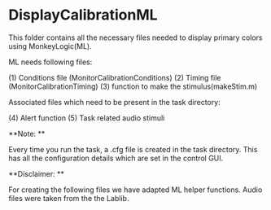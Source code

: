 # DisplayCalibrationML
This folder contains all the necessary files needed to display primary colors using MonkeyLogic(ML).

ML needs following files:

(1) Conditions file (MonitorCalibrationConditions)
(2) Timing file (MonitorCalibrationTiming)
(3) function to make the stimulus(makeStim.m)

Associated files which need to be present in the task directory:

(4) Alert function 
(5) Task related audio stimuli 

**Note: **

Every time you run the task, a .cfg file is created in the task directory. This has all the configuration details 
which are set in the control GUI. 

**Disclaimer: **

For creating the following files we have adapted ML helper functions. Audio files were taken from the the Lablib. 
